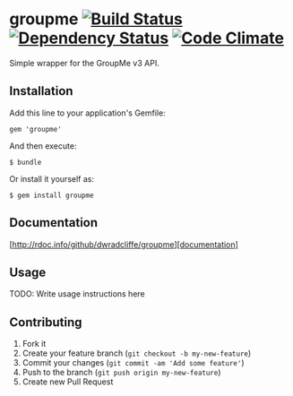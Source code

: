 # groupme [![Build Status](https://secure.travis-ci.org/dwradcliffe/groupme.png?branch=master)](https://travis-ci.org/dwradcliffe/groupme) [![Dependency Status](https://gemnasium.com/dwradcliffe/groupme.png)](https://gemnasium.com/dwradcliffe/groupme) [![Code Climate](https://codeclimate.com/badge.png)](https://codeclimate.com/github/dwradcliffe/groupme)

Simple wrapper for the GroupMe v3 API.

## Installation

Add this line to your application's Gemfile:

    gem 'groupme'

And then execute:

    $ bundle

Or install it yourself as:

    $ gem install groupme

## Documentation
[http://rdoc.info/github/dwradcliffe/groupme][documentation]

[documentation]: http://rdoc.info/github/dwradcliffe/groupme

## Usage

TODO: Write usage instructions here

## Contributing

1. Fork it
2. Create your feature branch (`git checkout -b my-new-feature`)
3. Commit your changes (`git commit -am 'Add some feature'`)
4. Push to the branch (`git push origin my-new-feature`)
5. Create new Pull Request

